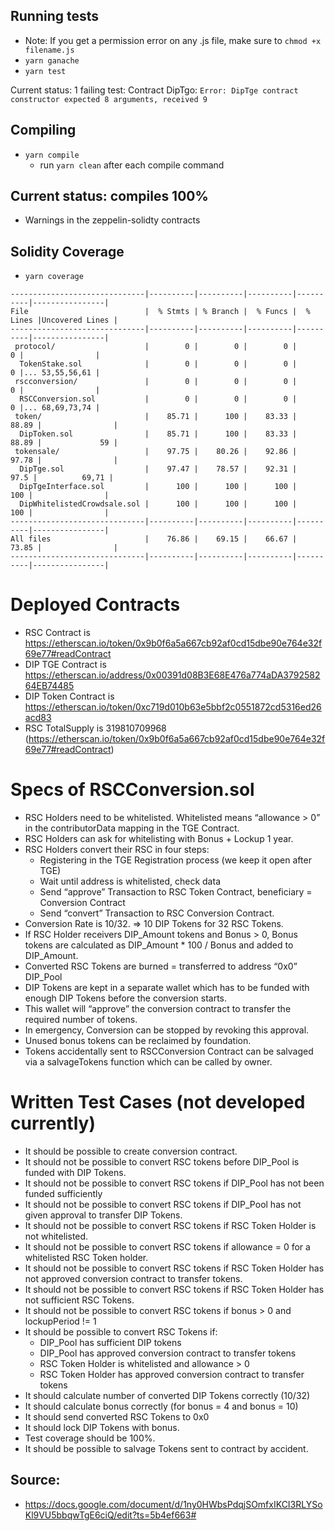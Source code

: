 ## Running tests
* Note: If you get a permission error on any .js file, make sure to `chmod +x filename.js`
* `yarn ganache`
* `yarn test`

Current status: 1 failing test: Contract DipTgo: `Error: DipTge contract constructor expected 8 arguments, received 9`

## Compiling
* `yarn compile`
  * run `yarn clean` after each compile command

## Current status: compiles 100% 
* Warnings in the zeppelin-solidty contracts

## Solidity Coverage
* `yarn coverage`

```
------------------------------|----------|----------|----------|----------|----------------|
File                          |  % Stmts | % Branch |  % Funcs |  % Lines |Uncovered Lines |
------------------------------|----------|----------|----------|----------|----------------|
 protocol/                    |        0 |        0 |        0 |        0 |                |
  TokenStake.sol              |        0 |        0 |        0 |        0 |... 53,55,56,61 |
 rscconversion/               |        0 |        0 |        0 |        0 |                |
  RSCConversion.sol           |        0 |        0 |        0 |        0 |... 68,69,73,74 |
 token/                       |    85.71 |      100 |    83.33 |    88.89 |                |
  DipToken.sol                |    85.71 |      100 |    83.33 |    88.89 |             59 |
 tokensale/                   |    97.75 |    80.26 |    92.86 |    97.78 |                |
  DipTge.sol                  |    97.47 |    78.57 |    92.31 |     97.5 |          69,71 |
  DipTgeInterface.sol         |      100 |      100 |      100 |      100 |                |
  DipWhitelistedCrowdsale.sol |      100 |      100 |      100 |      100 |                |
------------------------------|----------|----------|----------|----------|----------------|
All files                     |    76.86 |    69.15 |    66.67 |    73.85 |                |
------------------------------|----------|----------|----------|----------|----------------|
```

# Deployed Contracts
* RSC Contract is https://etherscan.io/token/0x9b0f6a5a667cb92af0cd15dbe90e764e32f69e77#readContract
* DIP TGE Contract is https://etherscan.io/address/0x00391d08B3E68E476a774aDA379258264EB74485
* DIP Token Contract is https://etherscan.io/token/0xc719d010b63e5bbf2c0551872cd5316ed26acd83
* RSC TotalSupply is 319810709968 (https://etherscan.io/token/0x9b0f6a5a667cb92af0cd15dbe90e764e32f69e77#readContract)

# Specs of RSCConversion.sol
* RSC Holders need to be whitelisted. Whitelisted means “allowance > 0” in the contributorData mapping in the TGE Contract.
* RSC Holders can ask for whitelisting with Bonus + Lockup 1 year.
* RSC Holders convert their RSC in four steps:
  * Registering in the TGE Registration process (we keep it open after TGE)
  * Wait until address is whitelisted, check data
  * Send “approve” Transaction to RSC Token Contract, beneficiary = Conversion Contract
  * Send “convert” Transaction to RSC Conversion Contract.
* Conversion Rate is 10/32. => 10 DIP Tokens for 32 RSC Tokens.
* If RSC Holder receivers DIP_Amount tokens and Bonus > 0, Bonus tokens are calculated as DIP_Amount * 100 / Bonus and added to DIP_Amount.
* Converted RSC Tokens are burned = transferred to address “0x0” DIP_Pool
* DIP Tokens are kept in a separate wallet which has to be funded with enough DIP Tokens before the conversion starts.
* This wallet will “approve” the conversion contract to transfer the required number of tokens.
* In emergency, Conversion can be stopped by revoking this approval.
* Unused bonus tokens can be reclaimed by foundation.
* Tokens accidentally sent to RSCConversion Contract can be salvaged via a salvageTokens function which can be called by owner.

# Written Test Cases (not developed currently)
* It should be possible to create conversion contract.
* It should not be possible to convert RSC tokens before DIP_Pool is funded with DIP Tokens.
* It should not be possible to convert RSC tokens if DIP_Pool has not been funded sufficiently
* It should not be possible to convert RSC tokens if DIP_Pool has not given approval to transfer DIP Tokens.
* It should not be possible to convert RSC tokens if RSC Token Holder is not whitelisted.
* It should not be possible to convert RSC tokens if allowance = 0 for a whitelisted RSC Token holder.
* It should not be possible to convert RSC tokens if RSC Token Holder has not approved conversion contract to transfer tokens.
* It should not be possible to convert RSC tokens if RSC Token Holder has not sufficient RSC Tokens.
* It should not be possible to convert RSC tokens if bonus > 0 and lockupPeriod != 1
* It should be possible to convert RSC Tokens if:
  * DIP_Pool has sufficient DIP tokens
  * DIP_Pool has approved conversion contract to transfer tokens
  * RSC Token Holder is whitelisted and allowance > 0
  * RSC Token Holder has approved conversion contract to transfer tokens
* It should calculate number of converted DIP Tokens correctly (10/32)
* It should calculate bonus correctly (for bonus = 4 and bonus = 10)
* It should send converted RSC Tokens to 0x0
* It should lock DIP Tokens with bonus.
* Test coverage should be 100%.
* It should be possible to salvage Tokens sent to contract by accident.


## Source:
* https://docs.google.com/document/d/1ny0HWbsPdqjSOmfxIKCI3RLYSoKl9VU5bbqwTgE6ciQ/edit?ts=5b4ef663#
